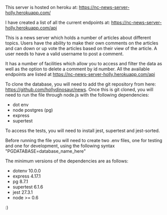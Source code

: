 This server is hosted on heroku at: https://nc-news-server-holly.herokuapp.com/

I have created a list of all the current endpoints at: https://nc-news-server-holly.herokuapp.com/api

This is a news server which holds a number of articles about different topics. Users have the ability to make their own comments on the articles and can down or up vote the articles based on their view of the article. A user needs to have a valid username to post a comment.

It has a number of facilities which allow you to access and filter the data as well as the option to delete a comment by id number. All the available endpoints are listed at https://nc-news-server-holly.herokuapp.com/api

To clone the database, you will need to add the git repository from here: https://github.com/hollydinosaur/news. Once this is git cloned, you will need to run the file through node.js with the following dependencies:

- dot env
- node postgres (pg)
- express
- supertest

To access the tests, you will need to install jest, supertest and jest-sorted.

Before running the file you will need to create two .env files, one for testing and one for development, using the following syntax "PGDATABASE=database_name_here"

The minimum versions of the dependencies are as follows:

- dotenv 10.0.0
- express 4.17.1
- pg 8.7.1
- supertest 6.1.6
- jest 27.3.1
- node >= 0.6

:)
